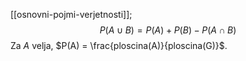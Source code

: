 [[osnovni-pojmi-verjetnosti]];
	$$P(A\cup B) = P(A) + P(B) - P(A\cap B)$$
Za $A$ velja, $P(A) = \frac{ploscina(A)}{ploscina(G)}$.